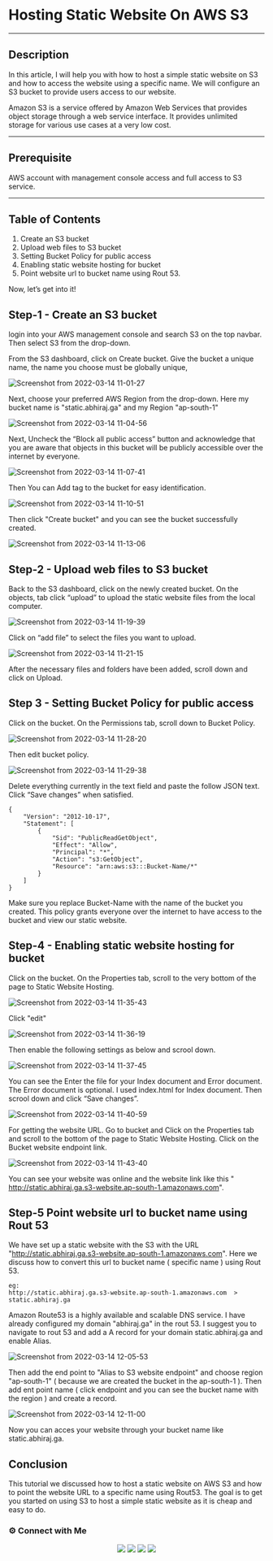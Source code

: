 # Hosting Static Website On AWS S3

-----
## Description
In this article, I will help you with how to host a simple static website on S3 and how to access the website using a specific name. We will configure an S3 bucket to provide users access to our website.

Amazon S3 is a service offered by Amazon Web Services that provides object storage through a web service interface. It provides unlimited storage for various use cases at a very low cost.

-----
## Prerequisite
AWS account with management console access and full access to S3 service.

------
## Table of Contents
1. Create an S3 bucket
2. Upload web files to S3 bucket
3. Setting Bucket Policy for public access
4. Enabling static website hosting for bucket
5. Point website url to bucket name using Rout 53.

Now, let’s get into it!

## Step-1 - Create an S3 bucket

login into your AWS management console and search S3 on the top navbar. Then select S3 from the drop-down.

From the S3 dashboard, click on Create bucket. Give the bucket a unique name, the name you choose must be globally unique, 

![Screenshot from 2022-03-14 11-01-27](https://user-images.githubusercontent.com/100773790/158110903-6367847b-4ad4-4f57-ab6f-c6a46401fea1.png)

Next, choose your preferred AWS Region from the drop-down. Here my bucket name is "static.abhiraj.ga" and my Region "ap-south-1"

![Screenshot from 2022-03-14 11-04-56](https://user-images.githubusercontent.com/100773790/158111226-53d2327a-25ff-4af6-ba4b-acc18f12935d.png)

Next, Uncheck the “Block all public access” button and acknowledge that you are aware that objects in this bucket will be publicly accessible over the internet by everyone.

![Screenshot from 2022-03-14 11-07-41](https://user-images.githubusercontent.com/100773790/158111549-1bcfa143-0e4f-4273-bed1-4b747f145c0e.png)

Then You can Add tag to the bucket for easy identification.

![Screenshot from 2022-03-14 11-10-51](https://user-images.githubusercontent.com/100773790/158111883-d3a256da-979e-47a5-9f7e-88dbc83ce2fe.png)

Then click "Create bucket" and you can see the bucket successfully created.

![Screenshot from 2022-03-14 11-13-06](https://user-images.githubusercontent.com/100773790/158112074-f03b2d07-f280-46de-bc07-d6abf14875a5.png)


## Step-2 - Upload web files to S3 bucket

Back to the S3 dashboard, click on the newly created bucket. On the objects, tab click “upload” to upload the static website files from the local computer.

![Screenshot from 2022-03-14 11-19-39](https://user-images.githubusercontent.com/100773790/158112717-86fe59b3-49fb-48f5-bda5-ca7437cbe387.png)

Click on “add file” to select the files you want to upload.

![Screenshot from 2022-03-14 11-21-15](https://user-images.githubusercontent.com/100773790/158112997-001e0052-ccbc-4ff5-9a9d-434082db6a7f.png)

After the necessary files and folders have been added, scroll down and click on Upload.

## Step 3 - Setting Bucket Policy for public access

Click on the bucket. On the Permissions tab, scroll down to Bucket Policy.

![Screenshot from 2022-03-14 11-28-20](https://user-images.githubusercontent.com/100773790/158113695-5bebf46b-e336-45fa-b9c9-9a05d90050bd.png)

Then edit bucket policy.

![Screenshot from 2022-03-14 11-29-38](https://user-images.githubusercontent.com/100773790/158113820-49dd9fc1-ed92-467d-a17d-87371121fec4.png)

Delete everything currently in the text field and paste the follow JSON text. Click “Save changes” when satisfied.

~~~
{
    "Version": "2012-10-17",
    "Statement": [
        {
            "Sid": "PublicReadGetObject",
            "Effect": "Allow",
            "Principal": "*",
            "Action": "s3:GetObject",
            "Resource": "arn:aws:s3:::Bucket-Name/*"
        }
    ]
}
~~~

Make sure you replace Bucket-Name with the name of the bucket you created. This policy grants everyone over the internet to have access to the bucket and view our static website.

## Step-4 - Enabling static website hosting for bucket

Click on the bucket. On the Properties tab, scroll to the very bottom of the page to Static Website Hosting.

![Screenshot from 2022-03-14 11-35-43](https://user-images.githubusercontent.com/100773790/158114417-e2e8cb25-b460-4459-9d72-2d32a5a66283.png)

Click "edit"

![Screenshot from 2022-03-14 11-36-19](https://user-images.githubusercontent.com/100773790/158114543-77b0d49d-caab-4425-8135-a4982868a07e.png)

Then enable the following settings as below and scrool down.

![Screenshot from 2022-03-14 11-37-45](https://user-images.githubusercontent.com/100773790/158114629-6736c622-b630-43c1-89e4-2e6e3d9472da.png)

You can see the    Enter the file for your Index document and Error document. The Error document is optional. I used index.html for Index document. Then scrool down and click “Save changes”.

![Screenshot from 2022-03-14 11-40-59](https://user-images.githubusercontent.com/100773790/158114968-1fae378b-bfcd-456b-9eb2-e44bf436e8ea.png)

For getting the website URL. Go to bucket and Click on the Properties tab and scroll to the bottom of the page to Static Website Hosting. Click on the Bucket website endpoint link.

![Screenshot from 2022-03-14 11-43-40](https://user-images.githubusercontent.com/100773790/158115295-32bd89d5-34fa-453a-aff4-2343a30b155e.png)

You can see your website was online and the website link like this " http://static.abhiraj.ga.s3-website.ap-south-1.amazonaws.com". 

## Step-5 Point website url to bucket name using Rout 53

We have set up a static website with the S3 with the URL "http://static.abhiraj.ga.s3-website.ap-south-1.amazonaws.com". Here we discuss how to convert this url to bucket name ( specific name ) using Rout 53. 
~~~
eg: 
http://static.abhiraj.ga.s3-website.ap-south-1.amazonaws.com  >  static.abhiraj.ga
~~~

Amazon Route53 is a highly available and scalable DNS service. I have already configured my domain "abhiraj.ga" in the rout 53. I suggest you to navigate to rout 53 and add a A record for your domain static.abhiraj.ga and enable Alias.

![Screenshot from 2022-03-14 12-05-53](https://user-images.githubusercontent.com/100773790/158117844-8396d446-3050-467a-94f3-c12cdd14c6b2.png)

Then add the end point to "Alias to S3 website endpoint" and choose region "ap-south-1" ( because we are created the bucket in the ap-south-1 ). Then add ent point name ( click endpoint and you can see the bucket name with the region ) and create a record.

![Screenshot from 2022-03-14 12-11-00](https://user-images.githubusercontent.com/100773790/158118477-f69eb540-a32c-4bd2-ae62-48a33450c536.png)

Now you can acces your website through your bucket name like static.abhiraj.ga.


## Conclusion

This tutorial we discussed how to host a static website on AWS S3 and how to point the website URL to a specific name using Rout53. The goal is to get you started on using S3 to host a simple static website as it is cheap and easy to do.

### ⚙️ Connect with Me

<p align="center">
<a href="mailto:aparthan275@gmail.com"><img src="https://img.shields.io/badge/Gmail-D14836?style=for-the-badge&logo=gmail&logoColor=white"/></a>
<a href="https://www.instagram.com/_r.e.b.e.l.z_33/"><img src="https://img.shields.io/badge/Instagram-E4405F?style=for-the-badge&logo=instagram&logoColor=white"/></a>
<a href="https://www.linkedin.com/in/abhiraj-parthan-82038b191"><img src="https://img.shields.io/badge/LinkedIn-0077B5?style=for-the-badge&logo=linkedin&logoColor=white"/></a> 
<a href="https://www.wppredirect.tk/go/?p=918893532145&m=Abhiraj%20Parthan."><img src="https://img.shields.io/badge/WhatsApp-25D366?style=for-the-badge&logo=whatsapp&logoColor=white"/></a>
  </a></p>
</div>









